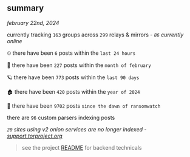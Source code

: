 
## summary
_february 22nd, 2024_

currently tracking `163` groups across `299` relays & mirrors - _`86` currently online_

⏲ there have been `6` posts within the `last 24 hours`

🦈 there have been `227` posts within the `month of february`

🪐 there have been `773` posts within the `last 90 days`

🏚 there have been `420` posts within the `year of 2024`

🦕 there have been `9702` posts `since the dawn of ransomwatch`

there are `96` custom parsers indexing posts

_`20` sites using v2 onion services are no longer indexed - [support.torproject.org](https://support.torproject.org/onionservices/v2-deprecation/)_

> see the project [README](https://github.com/joshhighet/ransomwatch#ransomwatch--) for backend technicals
